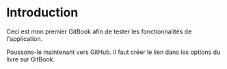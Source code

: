 # Introduction

Ceci est mon premier GitBook afin de tester les fonctionnalités de l'application.

Poussons-le maintenant vers GitHub. Il faut créer le lien dans les options du livre sur GitBook.

